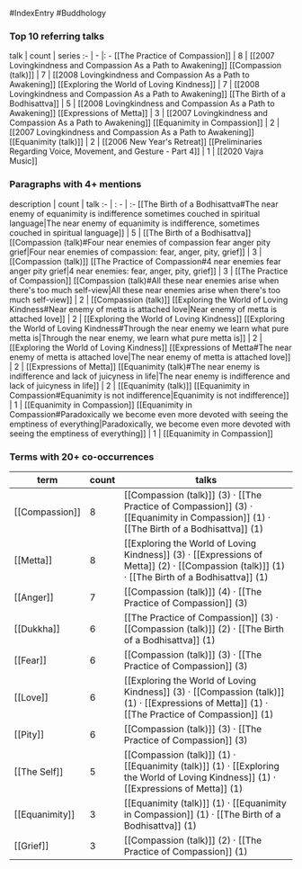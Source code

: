 #IndexEntry #Buddhology

### Top 10 referring talks
talk | count | series
:- | - |: -
[[The Practice of Compassion]] | 8 | [[2007 Lovingkindness and Compassion As a Path to Awakening]]
[[Compassion (talk)]] | 7 | [[2008 Lovingkindness and Compassion As a Path to Awakening]]
[[Exploring the World of Loving Kindness]] | 7 | [[2008 Lovingkindness and Compassion As a Path to Awakening]]
[[The Birth of a Bodhisattva]] | 5 | [[2008 Lovingkindness and Compassion As a Path to Awakening]]
[[Expressions of Metta]] | 3 | [[2007 Lovingkindness and Compassion As a Path to Awakening]]
[[Equanimity in Compassion]] | 2 | [[2007 Lovingkindness and Compassion As a Path to Awakening]]
[[Equanimity (talk)]] | 2 | [[2006 New Year's Retreat]]
[[Preliminaries Regarding Voice, Movement, and Gesture - Part 4]] | 1 | [[2020 Vajra Music]]

### Paragraphs with 4+ mentions
description | count | talk
:- | : - | :-
[[The Birth of a Bodhisattva#The near enemy of equanimity is indifference sometimes couched in spiritual language\|The near enemy of equanimity is indifference, sometimes couched in spiritual language]] | 5 | [[The Birth of a Bodhisattva]]
[[Compassion (talk)#Four near enemies of compassion fear anger pity grief\|Four near enemies of compassion: fear, anger, pity, grief]] | 3 | [[Compassion (talk)]]
[[The Practice of Compassion#4 near enemies fear anger pity grief\|4 near enemies: fear, anger, pity, grief]] | 3 | [[The Practice of Compassion]]
[[Compassion (talk)#All these near enemies arise when there's too much self-view\|All these near enemies arise when there's too much self-view]] | 2 | [[Compassion (talk)]]
[[Exploring the World of Loving Kindness#Near enemy of metta is attached love\|Near enemy of metta is attached love]] | 2 | [[Exploring the World of Loving Kindness]]
[[Exploring the World of Loving Kindness#Through the near enemy we learn what pure metta is\|Through the near enemy, we learn what pure metta is]] | 2 | [[Exploring the World of Loving Kindness]]
[[Expressions of Metta#The near enemy of metta is attached love\|The near enemy of metta is attached love]] | 2 | [[Expressions of Metta]]
[[Equanimity (talk)#The near enemy is indifference and lack of juicyness in life\|The near enemy is indifference and lack of juicyness in life]] | 2 | [[Equanimity (talk)]]
[[Equanimity in Compassion#Equanimity is not indifference\|Equanimity is not indifference]] | 1 | [[Equanimity in Compassion]]
[[Equanimity in Compassion#Paradoxically we become even more devoted with seeing the emptiness of everything\|Paradoxically, we become even more devoted with seeing the emptiness of everything]] | 1 | [[Equanimity in Compassion]]

### Terms with 20+ co-occurrences
term | count | talks
-|-|-
[[Compassion]] | 8 | <span class="counts">[[Compassion (talk)]] (3) · [[The Practice of Compassion]] (3) · [[Equanimity in Compassion]] (1) · [[The Birth of a Bodhisattva]] (1)</span> 
[[Metta]] | 8 | <span class="counts">[[Exploring the World of Loving Kindness]] (3) · [[Expressions of Metta]] (2) · [[Compassion (talk)]] (1) · [[The Birth of a Bodhisattva]] (1)</span> 
[[Anger]] | 7 | <span class="counts">[[Compassion (talk)]] (4) · [[The Practice of Compassion]] (3)</span> 
[[Dukkha]] | 6 | <span class="counts">[[The Practice of Compassion]] (3) · [[Compassion (talk)]] (2) · [[The Birth of a Bodhisattva]] (1)</span> 
[[Fear]] | 6 | <span class="counts">[[Compassion (talk)]] (3) · [[The Practice of Compassion]] (3)</span> 
[[Love]] | 6 | <span class="counts">[[Exploring the World of Loving Kindness]] (3) · [[Compassion (talk)]] (1) · [[Expressions of Metta]] (1) · [[The Practice of Compassion]] (1)</span> 
[[Pity]] | 6 | <span class="counts">[[Compassion (talk)]] (3) · [[The Practice of Compassion]] (3)</span> 
[[The Self]] | 5 | <span class="counts">[[Compassion (talk)]] (1) · [[Equanimity (talk)]] (1) · [[Exploring the World of Loving Kindness]] (1) · [[Expressions of Metta]] (1)</span> 
[[Equanimity]] | 3 | <span class="counts">[[Equanimity (talk)]] (1) · [[Equanimity in Compassion]] (1) · [[The Birth of a Bodhisattva]] (1)</span> 
[[Grief]] | 3 | <span class="counts">[[Compassion (talk)]] (2) · [[The Practice of Compassion]] (1)</span> 

